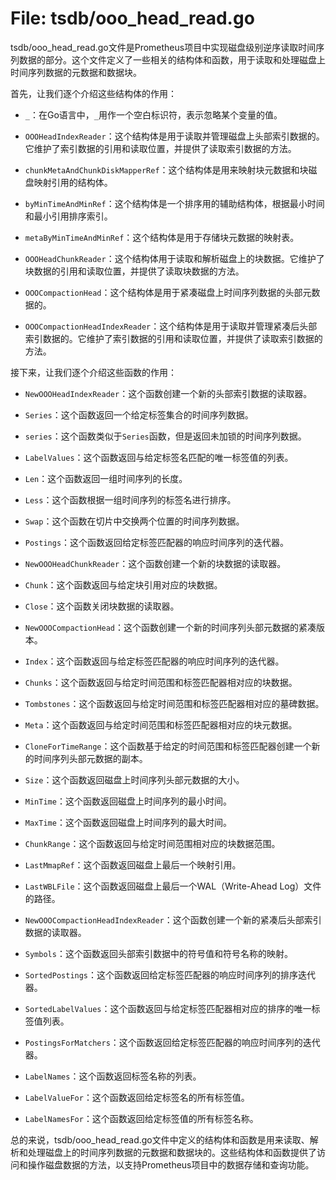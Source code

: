 # File: tsdb/ooo_head_read.go

tsdb/ooo_head_read.go文件是Prometheus项目中实现磁盘级别逆序读取时间序列数据的部分。这个文件定义了一些相关的结构体和函数，用于读取和处理磁盘上时间序列数据的元数据和数据块。

首先，让我们逐个介绍这些结构体的作用：

- `_`：在Go语言中，`_`用作一个空白标识符，表示忽略某个变量的值。

- `OOOHeadIndexReader`：这个结构体是用于读取并管理磁盘上头部索引数据的。它维护了索引数据的引用和读取位置，并提供了读取索引数据的方法。

- `chunkMetaAndChunkDiskMapperRef`：这个结构体是用来映射块元数据和块磁盘映射引用的结构体。

- `byMinTimeAndMinRef`：这个结构体是一个排序用的辅助结构体，根据最小时间和最小引用排序索引。

- `metaByMinTimeAndMinRef`：这个结构体是用于存储块元数据的映射表。

- `OOOHeadChunkReader`：这个结构体用于读取和解析磁盘上的块数据。它维护了块数据的引用和读取位置，并提供了读取块数据的方法。

- `OOOCompactionHead`：这个结构体是用于紧凑磁盘上时间序列数据的头部元数据的。

- `OOOCompactionHeadIndexReader`：这个结构体是用于读取并管理紧凑后头部索引数据的。它维护了索引数据的引用和读取位置，并提供了读取索引数据的方法。

接下来，让我们逐个介绍这些函数的作用：

- `NewOOOHeadIndexReader`：这个函数创建一个新的头部索引数据的读取器。

- `Series`：这个函数返回一个给定标签集合的时间序列数据。

- `series`：这个函数类似于`Series`函数，但是返回未加锁的时间序列数据。

- `LabelValues`：这个函数返回与给定标签名匹配的唯一标签值的列表。

- `Len`：这个函数返回一组时间序列的长度。

- `Less`：这个函数根据一组时间序列的标签名进行排序。

- `Swap`：这个函数在切片中交换两个位置的时间序列数据。

- `Postings`：这个函数返回给定标签匹配器的响应时间序列的迭代器。

- `NewOOOHeadChunkReader`：这个函数创建一个新的块数据的读取器。

- `Chunk`：这个函数返回与给定块引用对应的块数据。

- `Close`：这个函数关闭块数据的读取器。

- `NewOOOCompactionHead`：这个函数创建一个新的时间序列头部元数据的紧凑版本。

- `Index`：这个函数返回与给定标签匹配器的响应时间序列的迭代器。

- `Chunks`：这个函数返回与给定时间范围和标签匹配器相对应的块数据。

- `Tombstones`：这个函数返回与给定时间范围和标签匹配器相对应的墓碑数据。

- `Meta`：这个函数返回与给定时间范围和标签匹配器相对应的块元数据。

- `CloneForTimeRange`：这个函数基于给定的时间范围和标签匹配器创建一个新的时间序列头部元数据的副本。

- `Size`：这个函数返回磁盘上时间序列头部元数据的大小。

- `MinTime`：这个函数返回磁盘上时间序列的最小时间。

- `MaxTime`：这个函数返回磁盘上时间序列的最大时间。

- `ChunkRange`：这个函数返回与给定时间范围相对应的块数据范围。

- `LastMmapRef`：这个函数返回磁盘上最后一个映射引用。

- `LastWBLFile`：这个函数返回磁盘上最后一个WAL（Write-Ahead Log）文件的路径。

- `NewOOOCompactionHeadIndexReader`：这个函数创建一个新的紧凑后头部索引数据的读取器。

- `Symbols`：这个函数返回头部索引数据中的符号值和符号名称的映射。

- `SortedPostings`：这个函数返回给定标签匹配器的响应时间序列的排序迭代器。

- `SortedLabelValues`：这个函数返回与给定标签匹配器相对应的排序的唯一标签值列表。

- `PostingsForMatchers`：这个函数返回给定标签匹配器的响应时间序列的迭代器。

- `LabelNames`：这个函数返回标签名称的列表。

- `LabelValueFor`：这个函数返回给定标签名的所有标签值。

- `LabelNamesFor`：这个函数返回给定标签值的所有标签名称。

总的来说，tsdb/ooo_head_read.go文件中定义的结构体和函数是用来读取、解析和处理磁盘上的时间序列数据的元数据和数据块的。这些结构体和函数提供了访问和操作磁盘数据的方法，以支持Prometheus项目中的数据存储和查询功能。

